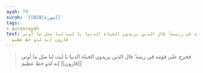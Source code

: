 ```yaml
---
ayah: 79
surah: '[[028|سورة]]'
tags:
- quran/ayah
text: فخرج على قومه في زينته ۖ قال الذين يريدون الحياة الدنيا يا ليت لنا مثل ما أوتي
  قارون إنه لذو حظ عظيم
---
```

> فخرج على قومه في زينته ۖ قال الذين يريدون الحياة الدنيا يا ليت لنا مثل ما أوتي [[قارون]] إنه لذو حظ عظيم
